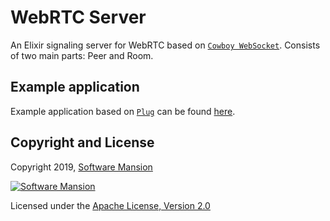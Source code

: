 # WebRTC Server

An Elixir signaling server for WebRTC based on 
[`Cowboy WebSocket`](https://ninenines.eu/docs/en/cowboy/2.6/manual/cowboy_websocket/). 
Consists of two main parts: Peer and Room.

## Example application
Example application based on [`Plug`](https://hexdocs.pm/plug/) can be found 
[here](https://github.com/membraneframework/webrtc-server/tree/master/example).

## Copyright and License

Copyright 2019, [Software Mansion](https://swmansion.com/?utm_source=git&utm_medium=readme&utm_campaign=membrane)

[![Software Mansion](https://membraneframework.github.io/static/logo/swm_logo_readme.png)](https://swmansion.com/?utm_source=git&utm_medium=readme&utm_campaign=membrane)

Licensed under the [Apache License, Version 2.0](LICENSE)
